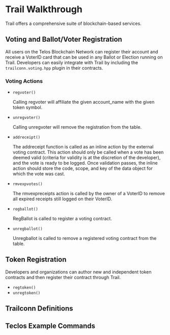 # Trail Walkthrough

Trail offers a comprehensive suite of blockchain-based services.

## Voting and Ballot/Voter Registration

All users on the Telos Blockchain Network can register their account and receive a VoterID card that can be used in any Ballot or Election running on Trail. Developers can easily integrate with Trail by including the `trailconn.voting.hpp` plugin in their contracts.

### Voting Actions

* `regvoter()`

    Calling regvoter will affiliate the given account_name with the given token symbol.

* `unregvoter()`

    Calling unregvoter will remove the registration from the table.

* `addreceipt()`

    The addreceipt function is called as an inline action by the external voting contract. This action should only be called when a vote has been deemed valid (criteria for validity is at the discretion of the developer), and the vote is ready to be logged. Once validation passes, the inline action should store the code, scope, and key of the data object for which the vote was cast.

* `rmvexpvotes()`

    The rmvexpreceipts action is called by the owner of a VoterID to remove all expired receipts still logged on their VoterID.

* `regballot()`

    RegBallot is called to register a voting contract.

* `unregballot()`

    Unregballot is called to remove a registered voting contract from the table.

## Token Registration

Developers and organizations can author new and independent token contracts and then register their contract through Trail.

* `regtoken()`
* `unregtoken()`

## Trailconn Definitions

## Teclos Example Commands